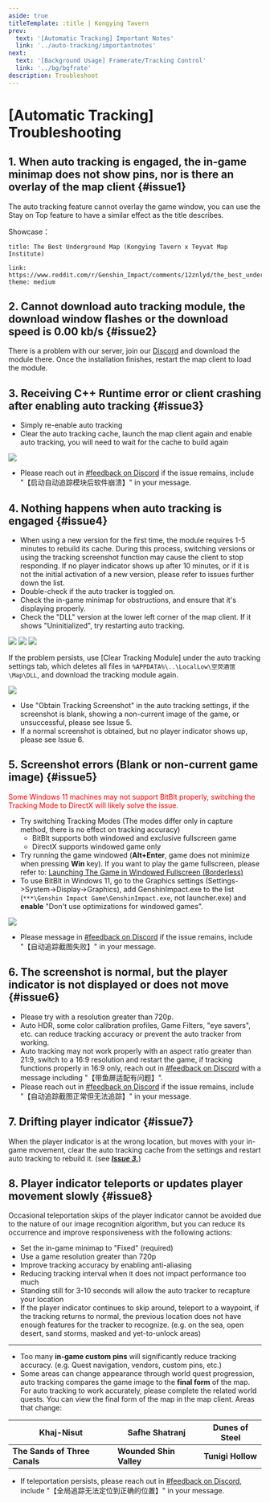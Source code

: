 ```yaml
---
aside: true
titleTemplate: :title | Kongying Tavern
prev:
  text: '[Automatic Tracking] Important Notes'
  link: '../auto-tracking/importantnotes'
next:
  text: '[Background Usage] Framerate/Tracking Control'
  link: '../bg/bgfrate'
description: Troubleshoot
---
```


[文：自动追踪问题排查.docx]: # '以下为 问题排查 内容'

# [Automatic Tracking] Troubleshooting

## 1. When auto tracking is engaged, the in-game minimap does not show pins, nor is there an overlay of the map client {#issue1}

[#]: # '这里没有直接翻译，因英文用户大概率没有看过演示视频，未提及《天理地图》'

The auto tracking feature cannot overlay the game window, you can use the Stay on Top feature to have a similar effect as the title describes.

[#]: # '因此在这链接了 reddit 上的演示'

Showcase：

```card
title: The Best Underground Map (Kongying Tavern x Teyvat Map Institute)

link: https://www.reddit.com/r/Genshin_Impact/comments/12znlyd/the_best_underground_map_kongying_tavern_x_teyvat/
theme: medium
```

## 2. Cannot download auto tracking module, the download window flashes or the download speed is 0.00 kb/s {#issue2}

[#]: # '“请使用【群文件】的一键安装包手动安装” 的部分 替换 给了 dc 服务器里的下载频道'

There is a problem with our server, join our [Discord](https://discord.gg/S7MxgjcbtD) and download the module there. Once the installation finishes, restart the map client to load the module.

## 3. Receiving C++ Runtime error or client crashing after enabling auto tracking {#issue3}

- Simply re-enable auto tracking
- Clear the auto tracking cache, launch the map client again and enable auto tracking, you will need to wait for the cache to build again

[#]: # '这里更新了客户端内一键清理自动追踪缓存的步骤，而不是到安装目录里删除，因此图片不同'

![](/imgs/en/manual/auto-tracking/6.png)

[反馈方式]: # '最适合目标语言用户的反馈方式'

- Please reach out in [#feedback on Discord](https://discord.gg/8wgttNDwse) if the issue remains, include "【启动自动追踪模块后软件崩溃】" in your message.

## 4. Nothing happens when auto tracking is engaged {#issue4}

- When using a new version for the first time, the module requires 1-5 minutes to rebuild its cache. During this process, switching versions or using the tracking screenshot function may cause the client to stop responding. If no player indicator shows up after 10 minutes, or if it is not the initial activation of a new version, please refer to issues further down the list.
- Double-check if the auto tracker is toggled on.
- Check the in-game minimap for obstructions, and ensure that it's displaying properly.
- Check the "DLL" version at the lower left corner of the map client. If it shows "Uninitialized", try restarting auto tracking.

![](/imgs/en/manual/auto-tracking/3.png)
![](/imgs/en/manual/auto-tracking/4.png)
![](/imgs/en/manual/auto-tracking/5.png)

[#]: # '与第 3 步一样，更新了客户端内一键清理的步骤和图片'

If the problem persists, use [Clear Tracking Module] under the auto tracking settings tab, which deletes all files in `%APPDATA%\..\LocalLow\空荧酒馆\Map\DLL`, and download the tracking module again.

![](/imgs/en/manual/auto-tracking/1.png)

- Use "Obtain Tracking Screenshot" in the auto tracking settings, if the screenshot is blank, showing a non-current image of the game, or unsuccessful, please see Issue 5.
- If a normal screenshot is obtained, but no player indicator shows up, please see Issue 6.

## 5. Screenshot errors (Blank or non-current game image) {#issue5}

<span style="color: red">Some Windows 11 machines may not support BitBlt properly, switching the Tracking Mode to DirectX will likely solve the issue.</span>

- Try switching Tracking Modes (The modes differ only in capture method, there is no effect on tracking accuracy)
  - BitBlt supports both windowed and exclusive fullscreen game
  - DirectX supports windowed game only
- Try running the game windowed (**Alt+Enter**, game does not minimize when pressing **Win** key). If you want to play the game fullscreen, please refer to: [Launching The Game in Windowed Fullscreen (Borderless)](../overlay-mode/fullscreen-windowed/launching.md)
- To use BitBlt in Windows 11, go to the Graphics settings (Settings->System->Display->Graphics), add GenshinImpact.exe to the list (`***\Genshin Impact Game\GenshinImpact.exe`, not launcher.exe) and **enable** "Don't use optimizations for windowed games".

![](/imgs/en/manual/auto-tracking/windowedoptimization.png)

- Please message in [#feedback on Discord](https://discord.gg/8wgttNDwse) if the issue remains, include "【自动追踪截图失败】" in your message.

## 6. The screenshot is normal, but the player indicator is not displayed or does not move {#issue6}

- Please try with a resolution greater than 720p.
- Auto HDR, some color calibration profiles, Game Filters, "eye savers", etc. can reduce tracking accuracy or prevent the auto tracker from working.
- Auto tracking may not work properly with an aspect ratio greater than 21:9, switch to a 16:9 resolution and restart the game, if tracking functions properly in 16:9 only, reach out in [#feedback on Discord](https://discord.gg/8wgttNDwse) with a message including "【带鱼屏适配有问题】".
- Please reach out in [#feedback on Discord](https://discord.gg/8wgttNDwse) if the issue remains, include "【自动追踪截图正常但无法追踪】" in your message.

## 7. Drifting player indicator {#issue7}

When the player indicator is at the wrong location, but moves with your in-game movement, clear the auto tracking cache from the settings and restart auto tracking to rebuild it. (see [**_Issue 3._**](#_3-receiving-c-runtime-error-or-client-crashing-after-enabling-auto-tracking))

## 8. Player indicator teleports or updates player movement slowly {#issue8}

Occasional teleportation skips of the player indicator cannot be avoided due to the nature of our image recognition algorithm, but you can reduce its occurrence and improve responsiveness with the following actions:

- Set the in-game minimap to "Fixed" (required)
- Use a game resolution greater than 720p
- Improve tracking accuracy by enabling anti-aliasing
- Reducing tracking interval when it does not impact performance too much
- Standing still for 3-10 seconds will allow the auto tracker to recapture your location
- If the player indicator continues to skip around, teleport to a waypoint, if the tracking returns to normal, the previous location does not have enough features for the tracker to recognize. (e.g. on the sea, open desert, sand storms, masked and yet-to-unlock areas)

---

- Too many **in-game custom pins** will significantly reduce tracking accuracy. (e.g. Quest navigation, vendors, custom pins, etc.)
- Some areas can change appearance through world quest progression, auto tracking compares the game image to the **final form** of the map. For auto tracking to work accurately, please complete the related world quests. You can view the final form of the map in the map client. Areas that change:

| Khaj-Nisut                    | Safhe Shatranj          | Dunes of Steel    |
| ----------------------------- | ----------------------- | ----------------- |
| **The Sands of Three Canals** | **Wounded Shin Valley** | **Tunigi Hollow** |

- If teleportation persists, please reach out in [#feedback on Discord](https://discord.gg/8wgttNDwse), include "【全局追踪无法定位到正确的位置】" in your message.

